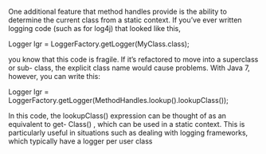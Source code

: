 One additional feature that method handles provide is the ability to determine the
current class from a static context. If you’ve ever written logging code (such as for
log4j) that looked like this,

Logger lgr = LoggerFactory.getLogger(MyClass.class);

you know that this code is fragile. If it’s refactored to move into a superclass or sub-
class, the explicit class name would cause problems. With Java 7, however, you can
write this:

Logger lgr = LoggerFactory.getLogger(MethodHandles.lookup().lookupClass());

In this code, the lookupClass() expression can be thought of as an equivalent to get-
Class() , which can be used in a static context. This is particularly useful in situations
such as dealing with logging frameworks, which typically have a logger per user class
